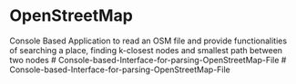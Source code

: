 # OpenStreetMap
Console Based Application to read an OSM file and provide functionalities of searching a place, finding k-closest nodes and smallest path between two nodes
#   C o n s o l e - b a s e d - I n t e r f a c e - f o r - p a r s i n g - O p e n S t r e e t M a p - F i l e  
 #   C o n s o l e - b a s e d - I n t e r f a c e - f o r - p a r s i n g - O p e n S t r e e t M a p - F i l e  
 
